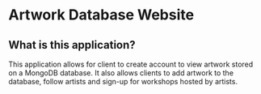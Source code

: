 # Artwork Database Website

## What is this application?

This application allows for client to create account to view artwork stored on a MongoDB database. It also allows clients to add artwork to the database, follow artists and sign-up for workshops hosted by artists.

